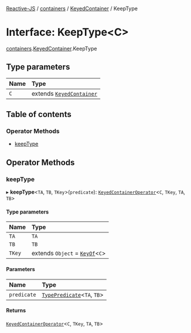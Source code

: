 [Reactive-JS](../README.md) / [containers](../modules/containers.md) / [KeyedContainer](../modules/containers.KeyedContainer.md) / KeepType

# Interface: KeepType<C\>

[containers](../modules/containers.md).[KeyedContainer](../modules/containers.KeyedContainer.md).KeepType

## Type parameters

| Name | Type |
| :------ | :------ |
| `C` | extends [`KeyedContainer`](containers.KeyedContainer-1.md) |

## Table of contents

### Operator Methods

- [keepType](containers.KeyedContainer.KeepType.md#keeptype)

## Operator Methods

### keepType

▸ **keepType**<`TA`, `TB`, `TKey`\>(`predicate`): [`KeyedContainerOperator`](../modules/containers.md#keyedcontaineroperator)<`C`, `TKey`, `TA`, `TB`\>

#### Type parameters

| Name | Type |
| :------ | :------ |
| `TA` | `TA` |
| `TB` | `TB` |
| `TKey` | extends `Object` = [`KeyOf`](../modules/containers.md#keyof)<`C`\> |

#### Parameters

| Name | Type |
| :------ | :------ |
| `predicate` | [`TypePredicate`](../modules/functions.md#typepredicate)<`TA`, `TB`\> |

#### Returns

[`KeyedContainerOperator`](../modules/containers.md#keyedcontaineroperator)<`C`, `TKey`, `TA`, `TB`\>
